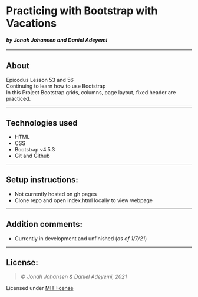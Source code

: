 # Practicing with Bootstrap with Vacations
#### *by Jonah Johansen and Daniel Adeyemi*
* * *

## About
Epicodus Lesson 53 and 56  
Continuing to learn how to use Bootstrap  
In this Project Bootstrap grids, columns, page layout, fixed header are practiced.

* * *

## Technologies used
* HTML
* CSS
* Bootstrap v4.5.3
* Git and Github

* * *

## Setup instructions:  
* Not currently hosted on gh pages
* Clone repo and open index.html locally to view webpage

* * *

## Addition comments:  
* Currently in development and unfinished (*as of 1/7/21*)

* * *

## License:
> *&copy; Jonah Johansen & Daniel Adeyemi, 2021*

Licensed under [MIT license](https://mit-license.org/)
